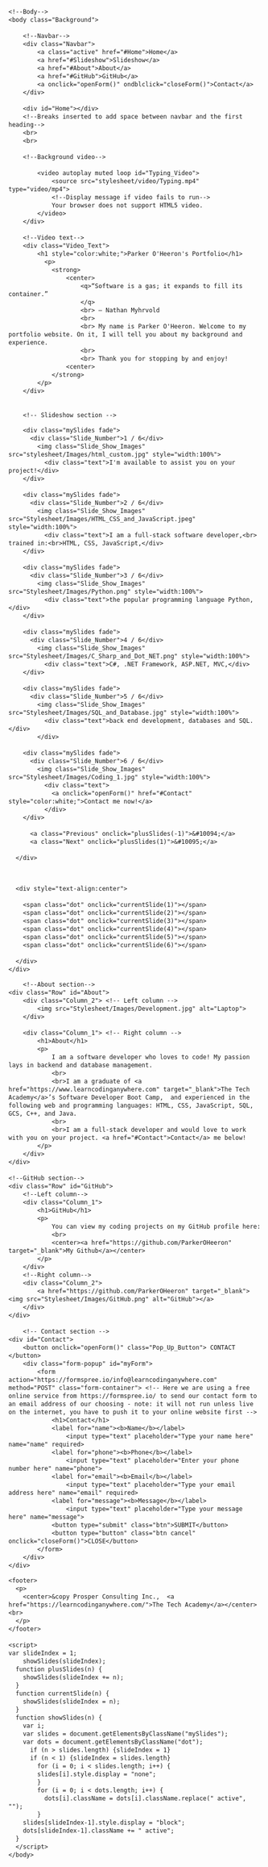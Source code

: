 <!DOCTYPE html>
<html>
    <!--Head-->
    <head>
        <meta name="viewport" content="width=device-width" charset="UTF-8"/>
        <title>Parker O'Heeron</title>
        <link rel="stylesheet" type="text/css" href="stylesheet/portfolio.css">
        <link rel="stylesheet" type="text/css" href="stylesheet/main.css">
        <script src="JS/main.js"></script>
    </head>

    <!--Body-->
    <body class="Background">
        
        <!--Navbar-->
        <div class="Navbar">
            <a class="active" href="#Home">Home</a>
            <a href="#Slideshow">Slideshow</a>
            <a href="#About">About</a>
            <a href="#GitHub">GitHub</a>
            <a onclick="openForm()" ondblclick="closeForm()">Contact</a>
        </div>

        <div id="Home"></div>
        <!--Breaks inserted to add space between navbar and the first heading-->
        <br>
        <br>

        <!--Background video-->
        
            <video autoplay muted loop id="Typing_Video">
                <source src="stylesheet/video/Typing.mp4" type="video/mp4">
                <!--Display message if video fails to run-->
                Your browser does not support HTML5 video.
            </video>
        </div>

        <!--Video text-->
        <div class="Video_Text">
            <h1 style="color:white;">Parker O'Heeron's Portfolio</h1>
              <p>
                <strong>
                    <center>
                        <q>“Software is a gas; it expands to fill its container.”
                        </q>
                        <br> — Nathan Myhrvold
                        <br>
                        <br> My name is Parker O'Heeron. Welcome to my portfolio website. On it, I will tell you about my background and experience.
                        <br>
                        <br> Thank you for stopping by and enjoy! 
                    <center>
                </strong>
            </p>
        </div>


        <!-- Slideshow section -->
  <div id="Slideshow">
    <div id="Slideshow_Background"> 
      <div id="Slideshow_Container">
        
		<div class="mySlides fade">
          <div class="Slide_Number">1 / 6</div>
            <img class="Slide_Show_Images" src="stylesheet/Images/html_custom.jpg" style="width:100%">
              <div class="text">I'm available to assist you on your project!</div>
        </div>
        
		<div class="mySlides fade">
          <div class="Slide_Number">2 / 6</div>
            <img class="Slide_Show_Images" src="Stylesheet/Images/HTML_CSS_and_JavaScript.jpeg" style="width:100%">
              <div class="text">I am a full-stack software developer,<br> trained in:<br>HTML, CSS, JavaScript,</div>
        </div>

        <div class="mySlides fade">
          <div class="Slide_Number">3 / 6</div>
            <img class="Slide_Show_Images" src="Stylesheet/Images/Python.png" style="width:100%">
              <div class="text">the popular programming language Python,</div>
        </div>

        <div class="mySlides fade">
          <div class="Slide_Number">4 / 6</div>
            <img class="Slide_Show_Images" src="Stylesheet/Images/C_Sharp_and_Dot_NET.png" style="width:100%">
              <div class="text">C#, .NET Framework, ASP.NET, MVC,</div>
        </div>

		<div class="mySlides fade">
	      <div class="Slide_Number">5 / 6</div>
			<img class="Slide_Show_Images" src="Stylesheet/Images/SQL_and_Database.jpg" style="width:100%">
              <div class="text">back end development, databases and SQL.</div>
			</div>

		<div class="mySlides fade">
		  <div class="Slide_Number">6 / 6</div>
			<img class="Slide_Show_Images" src="Stylesheet/Images/Coding_1.jpg" style="width:100%">
			  <div class="text"> 
				<a onclick="openForm()" href="#Contact" style="color:white;">Contact me now!</a>
			  </div>
	    </div>
	
		  <a class="Previous" onclick="plusSlides(-1)">&#10094;</a>
		  <a class="Next" onclick="plusSlides(1)">&#10095;</a>
		
	  </div>
   <br>

      <div style="text-align:center">
 
		<span class="dot" onclick="currentSlide(1)"></span> 
		<span class="dot" onclick="currentSlide(2)"></span> 
		<span class="dot" onclick="currentSlide(3)"></span> 
		<span class="dot" onclick="currentSlide(4)"></span> 
		<span class="dot" onclick="currentSlide(5)"></span> 
		<span class="dot" onclick="currentSlide(6)"></span> 

      </div>
    </div>
  </div>

        <!--About section-->
    <div class="Row" id="About"> 
        <div class="Column_2"> <!-- Left column -->
            <img src="Stylesheet/Images/Development.jpg" alt="Laptop">
        </div>
        
        <div class="Column_1"> <!-- Right column -->
            <h1>About</h1>
            <p>
                I am a software developer who loves to code! My passion lays in backend and database management. 
                <br>
                <br>I am a graduate of <a href="https://www.learncodinganywhere.com" target="_blank">The Tech Academy</a>’s Software Developer Boot Camp,  and experienced in the following web and programming languages: HTML, CSS, JavaScript, SQL, GCS, C++, and Java. 
                <br>
                <br>I am a full-stack developer and would love to work with you on your project. <a href="#Contact">Contact</a> me below!
            </p>
        </div>
    </div>

    <!--GitHub section-->
    <div class="Row" id="GitHub">
        <!--Left column-->
        <div class="Column_1">
            <h1>GitHub</h1>
            <p>
                You can view my coding projects on my GitHub profile here:
                <br>
                <center><a href="https://github.com/ParkerOHeeron" target="_blank">My Github</a></center>
            </p>
        </div>
        <!--Right column-->
        <div class="Column_2">
            <a href="https://github.com/ParkerOHeeron" target="_blank"><img src="Stylesheet/Images/GitHub.png" alt="GitHub"></a>
        </div>
    </div>

        <!-- Contact section -->
    <div id="Contact"> 
        <button onclick="openForm()" class="Pop_Up_Button"> CONTACT </button>
        <div class="form-popup" id="myForm">
            <form action="https://formspree.io/info@learncodinganywhere.com" method="POST" class="form-container"> <!-- Here we are using a free online service from https://formspree.io/ to send our contact form to an email address of our choosing - note: it will not run unless live on the internet, you have to push it to your online website first -->
                <h1>Contact</h1>
                <label for="name"><b>Name</b></label>
                    <input type="text" placeholder="Type your name here" name="name" required>
                <label for="phone"><b>Phone</b></label>
                    <input type="text" placeholder="Enter your phone number here" name="phone">
                <label for="email"><b>Email</b></label>		
                    <input type="text" placeholder="Type your email address here" name="email" required>
                <label for="message"><b>Message</b></label>
                    <input type="text" placeholder="Type your message here" name="message">
                <button type="submit" class="btn">SUBMIT</button>
                <button type="button" class="btn cancel" onclick="closeForm()">CLOSE</button>
            </form>
        </div>
    </div>
	
<!-- Footer section -->	
	<footer>
	  <p>
	    <center>&copy Prosper Consulting Inc.,  <a href="https://learncodinganywhere.com/">The Tech Academy</a></center><br>
      </p>
	</footer>

    <script>
    var slideIndex = 1;
        showSlides(slideIndex);
      function plusSlides(n) {
        showSlides(slideIndex += n);
      }
      function currentSlide(n) {
        showSlides(slideIndex = n);
      }
      function showSlides(n) {
        var i;
        var slides = document.getElementsByClassName("mySlides");
        var dots = document.getElementsByClassName("dot");
          if (n > slides.length) {slideIndex = 1}    
          if (n < 1) {slideIndex = slides.length}
            for (i = 0; i < slides.length; i++) {
            slides[i].style.display = "none";  
            }
            for (i = 0; i < dots.length; i++) {
              dots[i].className = dots[i].className.replace(" active", "");
            }
        slides[slideIndex-1].style.display = "block";  
        dots[slideIndex-1].className += " active";
      }
      </script>
    </body>
</html>